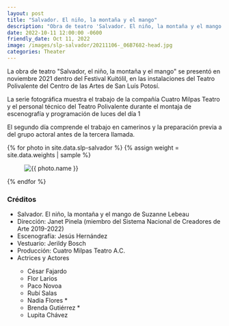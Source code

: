 ```yaml
---
layout: post
title: "Salvador. El niño, la montaña y el mango"
description: "Obra de teatro 'Salvador. El niño, la montaña y el mango'. Producción de Cuatro Milpas Teatro."
date: 2022-10-11 12:00:00 -0600
friendly_date: Oct 11, 2022
image: /images/slp-salvador/20211106-_06B7682-head.jpg
categories: Theater
---
```


<div class="prose lg:prose-xl mx-auto mt-6">
  <p>La obra de teatro "Salvador, el niño, la montaña y el mango" se presentó en noviembre 2021 dentro del Festival
    Kuitólil, en las instalaciones del Teatro Polivalente del Centro de las Artes de San Luís Potosí.</p>
  <p>La serie fotográfica muestra el trabajo de la compañía Cuatro Milpas Teatro y el personal técnico del Teatro Polivalente
    durante el montaja de escenografía y programación de luces del día 1</p>
    <p>El segundo día comprende el trabajo en camerinos y la preparación previa a del grupo actoral antes de la tercera llamada.</p>
</div>

<div class="w-full flex flex-wrap justify-between mt-6 md:mt-0 large" data-controller="reveal" data-reveal-animation-class="reveal">
  {% for photo in site.data.slp-salvador %}
    {% assign weight = site.data.weights | sample %}
    <figure class="{{ weight.class }}">
      <div class="relative">
        <a href="#" class="absolute block inset-0 z-10" data-action="modal#toggle"></a>
        <img src="{{ photo.src }}" alt="{{ photo.name }}" data-description="{{ photo.description }}" class="w-full h-full object-contain {{ photo.options }}" loading="lazy" />
      </div>
    </figure>
  {% endfor %}
</div>

<div class="prose lg:prose-xl mx-auto mt-6">
  <h3>Créditos</h3>
  <ul>
    <li>Salvador. El niño, la montaña y el mango de Suzanne Lebeau</li>
    <li>Dirección: Janet Pinela (miembro del Sistema Nacional de Creadores de Arte 2019-2022)</li>
    <li>Escenografía: Jesús Hernández</li>
    <li>Vestuario: Jerildy Bosch</li>
    <li>Producción: Cuatro Milpas Teatro A.C.</li>
    <li>Actrices y Actores</li>
    <ul>
      <li>César Fajardo</li>
      <li>Flor Larios</li>
      <li>Paco Novoa</li>
      <li>Rubí Salas</li>
      <li>Nadia Flores *</li>
      <li>Brenda Gutiérrez *</li>
      <li>Lupita Chávez</li>
    </ul>
  </ul>
</div>
